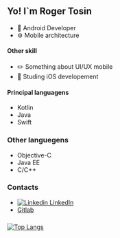 ## Yo! I`m Roger Tosin

- 📱 Android Developer
- ⚙️ Mobile architecture

#### Other skill
- ✏️ Something about UI/UX mobile
- 📱 Studing iOS developement

#### Principal languagens
- Kotlin
- Java
- Swift

### Other languegens
- Objective-C
- Java EE
- C/C++

### Contacts
- [![Linkedin](https://i.stack.imgur.com/gVE0j.png) LinkedIn](https://www.linkedin.com/in/roger-tosin-10806151/)
- [Gitlab](https://gitlab.com/tosin)


### 
[![Top Langs](https://github-readme-stats.vercel.app/api/top-langs/?username=TosinRoger&layout=compact)](https://github.com/TosinRoger/github-readme-stats)

<!--
**TosinRoger/TosinRoger** is a ✨ _special_ ✨ repository because its `README.md` (this file) appears on your GitHub profile.

Here are some ideas to get you started:

- 🔭 I’m currently working on ...
- 🌱 I’m currently learning ...
- 👯 I’m looking to collaborate on ...
- 🤔 I’m looking for help with ...
- 💬 Ask me about ...
- 📫 How to reach me: ...
- 😄 Pronouns: ...
- ⚡ Fun fact: ...
-->
